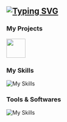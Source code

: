 [![Typing SVG](https://readme-typing-svg.herokuapp.com?color=F7F7F7&center=false&lines=Hi+%F0%9F%91%8B+I'm+Alexis+/+Zzerium+%F0%9F%91%80)](https://git.io/typing-svg)
--

### My Projects

[<img src="https://johnbot.app/assets/LogoForGitHubBio.png" width="50"/>](https://github.com/JohnBotDiscord) 

### My Skills

![My Skills](https://skillicons.dev/icons?i=js,java,html,css)

### Tools & Softwares

![My Skills](https://skillicons.dev/icons?i=figma,vscode,mongodb,ai,github,discord,nodejs,linux)
